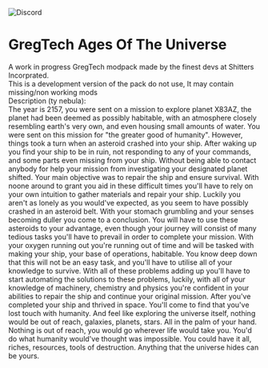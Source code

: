 ![Discord](https://img.shields.io/discord/1060992115259232436?color=%235865F2&label=Discord&logo=discord)
# GregTech Ages Of The Universe
A work in progress GregTech modpack made by the finest devs at Shitters Incorprated.<br />
This is a development version of the pack do not use, It may contain missing/non working mods <br />
Description (ty nebula):<br />The year is 2157, you were sent on a mission to explore planet X83AZ, the planet had been deemed as possibly habitable, with an atmosphere closely resembling earth's very own, and even housing small amounts of water. You were sent on this mission for "the greater good of humanity". 
However, things took a turn when an asteroid crashed into your ship. After waking up you find your ship to be in ruin, not responding to any of your commands, and some parts even missing from your ship. Without being able to contact anybody for help your mission from investigating your designated planet shifted. Your main objective was to repair the ship and ensure survival. With noone around to grant you aid in these difficult times you'll have to rely on your own intuition to gather materials and repair your ship. Luckily you aren't as lonely as you would've expected, as you seem to have possibly crashed in an asteroid belt. With your stomach grumbling and your senses becoming duller you come to a conclusion. You will have to use these asteroids to your advantage, even though your journey will consist of many tedious tasks you'll have to prevail in order to complete your mission. With your oxygen running out you're running out of time and will be tasked with making your ship, your base of operations, habitable. 
You know deep down that this will not be an easy task, and you'll have to utilise all of your knowledge to survive. With all of these problems adding up you'll have to start automating the solutions to these problems, luckily, with all of your knowledge of machinery, chemistry and physics you're confident in your abilities to repair the ship and continue your original mission.
After you've completed your ship and thrived in space. You'll come to find that you've lost touch with humanity. And feel like exploring the universe itself, nothing would be out of reach, galaxies, planets, stars. All in the palm of your hand. Nothing is out of reach, you would go wherever life would take you. You'd do what humanity would've thought was impossible. You could have it all, riches, resources, tools of destruction. Anything that the universe hides can be yours.
